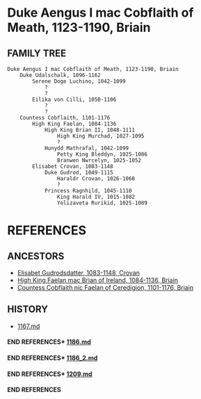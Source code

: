 # Duke Aengus I mac Cobflaith of Meath, 1123-1190, Briain

## FAMILY TREE 
```
Duke Aengus I mac Cobflaith of Meath, 1123-1190, Briain
	Duke Udalschalk, 1096-1162
		Serene Doge Luchino, 1042-1099
			?
			?
		Eilika von Cilli, 1050-1106
			?
			?
	Countess Cobflaith, 1101-1176
		High King Faelan, 1084-1136
			High King Brian II, 1048-1111
				High King Murchad, 1027-1095
				?
			Hunydd Mathrafal, 1042-1099
				Petty King Bleddyn, 1025-1086
				Branwen Nwrcelyn, 1025-1052
		Elisabet Crovan, 1083-1148
			Duke Gudrod, 1049-1115
				Haraldr Crovan, 1026-1060
				?
			Princess Ragnhild, 1045-1110
				King Harald IV, 1015-1082
				Yelizaveta Rurikid, 1025-1089	

```


# REFERENCES

## ANCESTORS
* [Elisabet Gudrodsdatter, 1083-1148, Crovan](elisabet_gudrodsdatter_1083.md)
* [High King Faelan mac Brian of Ireland, 1084-1136, Briain](faelan_mac_brian_1084.md)
* [Countess Cobflaith nic Faelan of Ceredigion, 1101-1176, Briain](cobflaith_nic_faelan_1101.md)

## HISTORY
* [1167.md](../h/1167.md)
#### END REFERENCES* [1186.md](../h/1186.md)
#### END REFERENCES* [1186_2.md](../h/1186_2.md)
#### END REFERENCES* [1209.md](../h/1209.md)
#### END REFERENCES